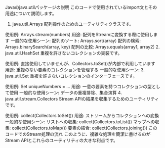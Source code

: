 Javaのjava.utilパッケージの説明
このコードで使用されているimport文とその用途について説明します。

1. java.util.Arrays
配列操作のためのユーティリティクラスです。

使用例: Arrays.stream(numbers)
用途: 配列をStreamに変換する際に使用します
一般的な使用シーン:
配列のソート: Arrays.sort(array)
配列の検索: Arrays.binarySearch(array, key)
配列の比較: Arrays.equals(array1, array2)
2. java.util.HashSet
重複を許さないコレクションの実装です。

使用例: 直接使用していませんが、Collectors.toSet()が内部で利用しています
用途: 重複のない要素のコレクションを管理する
一般的な使用シーン:
3. java.util.Set
重複を許さないコレクションのインターフェースです。

使用例: Set<Integer> uniqueNumbers = ...
用途: 一意の要素を持つコレクションの型として使用
一般的な使用シーン: データの重複排除、集合演算
4. java.util.stream.Collectors
Stream APIの結果を収集するためのユーティリティです。

使用例: collect(Collectors.toSet())
用途: ストリームからコレクションへの変換
一般的な使用シーン:
リストへの収集: collect(Collectors.toList())
マップへの収集: collect(Collectors.toMap())
要素の結合: collect(Collectors.joining())
このコードでのStream処理の流れ
このように、複雑な処理を簡潔に書けるのがStream APIとこれらのユーティリティの大きな利点です。